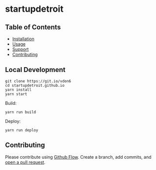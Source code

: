 # startupdetroit

## Table of Contents

- [Installation](#installation)
- [Usage](#usage)
- [Support](#support)
- [Contributing](#contributing)


## Local Development

```
git clone https://git.io/vdon6
cd startupdetroit.github.io
yarn install
yarn start
```

Build:

```
yarn run build
```

Deploy:

```
yarn run deploy
```

## Contributing

Please contribute using [Github Flow](https://guides.github.com/introduction/flow/). Create a branch, add commits, and [open a pull request](https://github.com/fraction/readme-boilerplate/compare/).

